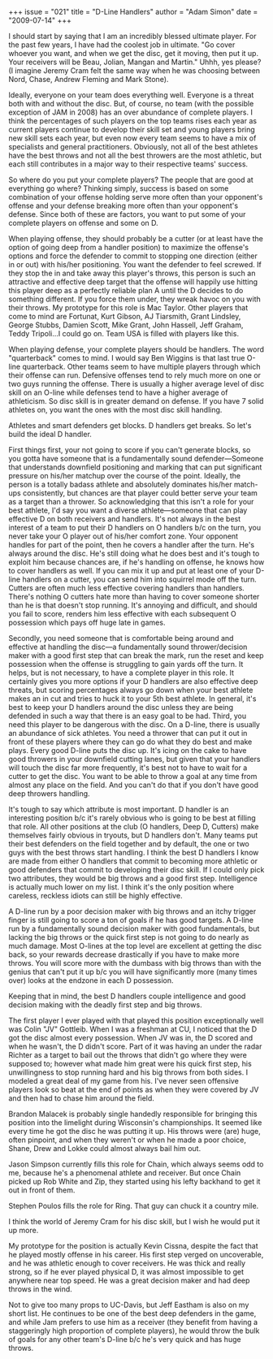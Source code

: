 +++
issue = "021"
title = "D-Line Handlers"
author = "Adam Simon"
date = "2009-07-14"
+++

I should start by saying that I am an incredibly blessed ultimate player. For
the past few years, I have had the coolest job in ultimate. "Go cover whoever
you want, and when we get the disc, get it moving, then put it up. Your
receivers will be Beau, Jolian, Mangan and Martin." Uhhh, yes please? (I
imagine Jeremy Cram felt the same way when he was choosing between Nord,
Chase, Andrew Fleming and Mark Stone).  
  
Ideally, everyone on your team does everything well. Everyone is a threat both
with and without the disc. But, of course, no team (with the possible
exception of JAM in 2008) has an over abundance of complete players. I think
the percentages of such players on the top teams rises each year as current
players continue to develop their skill set and young players bring new skill
sets each year, but even now every team seems to have a mix of specialists and
general practitioners. Obviously, not all of the best athletes have the best
throws and not all the best throwers are the most athletic, but each still
contributes in a major way to their respective teams' success.  
  
So where do you put your complete players? The people that are good at
everything go where? Thinking simply, success is based on some combination of
your offense holding serve more often than your opponent's offense and your
defense breaking more often than your opponent's defense. Since both of these
are factors, you want to put some of your complete players on offense and some
on D.  
  
When playing offense, they should probably be a cutter (or at least have the
option of going deep from a handler position) to maximize the offense's
options and force the defender to commit to stopping one direction (either in
or out) with his/her positioning. You want the defender to feel screwed. If
they stop the in and take away this player's throws, this person is such an
attractive and effective deep target that the offense will happily use hitting
this player deep as a perfectly reliable plan A until the D decides to do
something different. If you force them under, they wreak havoc on you with
their throws. My prototype for this role is Mac Taylor. Other players that
come to mind are Fortunat, Kurt Gibson, AJ Tiarsmith, Grant Lindsley, George
Stubbs, Damien Scott, Mike Grant, John Hassell, Jeff Graham, Teddy Tripoli...I
could go on. Team USA is filled with players like this.  
  
When playing defense, your complete players should be handlers. The word
"quarterback" comes to mind. I would say Ben Wiggins is that last true O-line
quarterback. Other teams seem to have multiple players through which their
offense can run. Defensive offenses tend to rely much more on one or two guys
running the offense. There is usually a higher average level of disc skill on
an O-line while defenses tend to have a higher average of athleticism. So disc
skill is in greater demand on defense. If you have 7 solid athletes on, you
want the ones with the most disc skill handling.  
  
Athletes and smart defenders get blocks. D handlers get breaks. So let's build
the ideal D handler.  
  
First things first, your not going to score if you can't generate blocks, so
you gotta have someone that is a fundamentally sound defender—Someone that
understands downfield positioning and marking that can put significant
pressure on his/her matchup over the course of the point. Ideally, the person
is a totally badass athlete and absolutely dominates his/her match-ups
consistently, but chances are that player could better serve your team as a
target than a thrower. So acknowledging that this isn't a role for your best
athlete, I'd say you want a diverse athlete—someone that can play effective D
on both receivers and handlers. It's not always in the best interest of a team
to put their D handlers on O handlers b/c on the turn, you never take your O
player out of his/her comfort zone. Your opponent handles for part of the
point, then he covers a handler after the turn. He's always around the disc.
He's still doing what he does best and it's tough to exploit him because
chances are, if he's handling on offense, he knows how to cover handlers as
well. If you can mix it up and put at least one of your D-line handlers on a
cutter, you can send him into squirrel mode off the turn. Cutters are often
much less effective covering handlers than handlers. There's nothing O cutters
hate more than having to cover someone shorter than he is that doesn't stop
running. It's annoying and difficult, and should you fail to score, renders
him less effective with each subsequent O possession which pays off huge late
in games.  
  
Secondly, you need someone that is comfortable being around and effective at
handling the disc—a fundamentally sound thrower/decision maker with a good
first step that can break the mark, run the reset and keep possession when the
offense is struggling to gain yards off the turn. It helps, but is not
necessary, to have a complete player in this role. It certainly gives you more
options if your D handlers are also effective deep threats, but scoring
percentages always go down when your best athlete makes an in cut and tries to
huck it to your 5th best athlete. In general, it's best to keep your D
handlers around the disc unless they are being defended in such a way that
there is an easy goal to be had. Third, you need this player to be dangerous
with the disc. On a D-line, there is usually an abundance of sick athletes.
You need a thrower that can put it out in front of these players where they
can go do what they do best and make plays. Every good D-line puts the disc
up. It's icing on the cake to have good throwers in your downfield cutting
lanes, but given that your handlers will touch the disc far more frequently,
it's best not to have to wait for a cutter to get the disc. You want to be
able to throw a goal at any time from almost any place on the field. And you
can't do that if you don't have good deep throwers handling.  
  
It's tough to say which attribute is most important. D handler is an
interesting position b/c it's rarely obvious who is going to be best at
filling that role. All other positions at the club (O handlers, Deep D,
Cutters) make themselves fairly obvious in tryouts, but D handlers don't. Many
teams put their best defenders on the field together and by default, the one
or two guys with the best throws start handling. I think the best D handlers I
know are made from either O handlers that commit to becoming more athletic or
good defenders that commit to developing their disc skill. If I could only
pick two attributes, they would be big throws and a good first step.
Intelligence is actually much lower on my list. I think it's the only position
where careless, reckless idiots can still be highly effective.  
  
A D-line run by a poor decision maker with big throws and an itchy trigger
finger is still going to score a ton of goals if he has good targets. A D-line
run by a fundamentally sound decision maker with good fundamentals, but
lacking the big throws or the quick first step is not going to do nearly as
much damage. Most O-lines at the top level are excellent at getting the disc
back, so your rewards decrease drastically if you have to make more throws.
You will score more with the dumbass with big throws than with the genius that
can't put it up b/c you will have significantly more (many times over) looks
at the endzone in each D possession.  
  
Keeping that in mind, the best D handlers couple intelligence and good
decision making with the deadly first step and big throws.  
  
The first player I ever played with that played this position exceptionally
well was Colin "JV" Gottleib. When I was a freshman at CU, I noticed that the
D got the disc almost every possession. When JV was in, the D scored and when
he wasn't, the D didn't score. Part of it was having an under the radar
Richter as a target to bail out the throws that didn't go where they were
supposed to; however what made him great were his quick first step, his
unwillingness to stop running hard and his big throws from both sides. I
modeled a great deal of my game from his. I've never seen offensive players
look so beat at the end of points as when they were covered by JV and then had
to chase him around the field.  
  
Brandon Malacek is probably single handedly responsible for bringing this
position into the limelight during Wisconsin's championships. It seemed like
every time he got the disc he was putting it up. His throws were (are) huge,
often pinpoint, and when they weren't or when he made a poor choice, Shane,
Drew and Lokke could almost always bail him out.  
  
Jason Simpson currently fills this role for Chain, which always seems odd to
me, because he's a phenomenal athlete and receiver. But once Chain picked up
Rob White and Zip, they started using his lefty backhand to get it out in
front of them.  
  
Stephen Poulos fills the role for Ring. That guy can chuck it a country mile.  
  
I think the world of Jeremy Cram for his disc skill, but I wish he would put
it up more.  
  
My prototype for the position is actually Kevin Cissna, despite the fact that
he played mostly offense in his career. His first step verged on uncoverable,
and he was athletic enough to cover receivers. He was thick and really strong,
so if he ever played physical D, it was almost impossible to get anywhere near
top speed. He was a great decision maker and had deep throws in the wind.  
  
Not to give too many props to UC-Davis, but Jeff Eastham is also on my short
list. He continues to be one of the best deep defenders in the game, and while
Jam prefers to use him as a receiver (they benefit from having a staggeringly
high proportion of complete players), he would throw the bulk of goals for any
other team's D-line b/c he's very quick and has huge throws.
